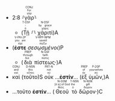 - <rt>2:8</rt> ⸉<RUBY><ruby><ruby>γὰρ<rt>γάρ</rt></ruby><rt>For</rt></ruby><rt>CONJ</rt></RUBY>⸊
	- (<RUBY><ruby><ruby>Τῇ<rt>ὁ</rt></ruby><rt>-</rt></ruby><rt>T-DSF</rt></RUBY> ⸉⸊ <RUBY><ruby><ruby>χάριτί<rt>χάρις</rt></ruby><rt>by grace</rt></ruby><rt>N-DSF</rt></RUBY>)A 
- (<RUBY><ruby><ruby><strong>ἐστε</strong><rt>εἰμί</rt></ruby><rt>you are</rt></ruby><rt>V-PAI-2P</rt></RUBY> <RUBY><ruby><ruby><em>σεσῳσμένοι</em><rt>σῴζω</rt></ruby><rt>saved</rt></ruby><rt>V-RPP-NPM</rt></RUBY>)P 
	- (<RUBY><ruby><ruby>διὰ<rt>διά</rt></ruby><rt>through</rt></ruby><rt>PREP</rt></RUBY> <RUBY><ruby><ruby>πίστεως·<rt>πίστις</rt></ruby><rt>faith</rt></ruby><rt>N-GSF</rt></RUBY>)A 
- <RUBY><ruby><ruby>καὶ<rt>καί</rt></ruby><rt>and</rt></ruby><rt>CONJ</rt></RUBY> (<RUBY><ruby><ruby>τοῦτο<rt>οὗτος</rt></ruby><rt>this</rt></ruby><rt>D-NSN</rt></RUBY>)S <RUBY><ruby><ruby>οὐκ<rt>οὐ</rt></ruby><rt>not</rt></ruby><rt>PRT-N</rt></RUBY> ...**ἐστίν**... (<RUBY><ruby><ruby>ἐξ<rt>ἐκ</rt></ruby><rt>of</rt></ruby><rt>PREP</rt></RUBY> <RUBY><ruby><ruby>ὑμῶν,<rt>σύ</rt></ruby><rt>yourselves</rt></ruby><rt>P-2GP</rt></RUBY>)A 
- ...τοῦτο **ἐστίν**... (<RUBY><ruby><ruby>Θεοῦ<rt>θεός</rt></ruby><rt>[it is] of God</rt></ruby><rt>N-GSM</rt></RUBY> <RUBY><ruby><ruby>τὸ<rt>ὁ</rt></ruby><rt>the</rt></ruby><rt>T-NSN</rt></RUBY> <RUBY><ruby><ruby>δῶρον·<rt>δῶρον</rt></ruby><rt>gift</rt></ruby><rt>N-NSN</rt></RUBY>)C